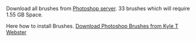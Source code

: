 Download all brushes from [Photoshop server](https://www.adobe.com/products/photoshop/brushes.html). 33 brushes which will require 1.55 GB Space.

Here how to install Brushes.
[Download Photoshop Brushes from Kyle T Webster](https://www.youtube.com/watch?v=3rNn1awc6tE)
